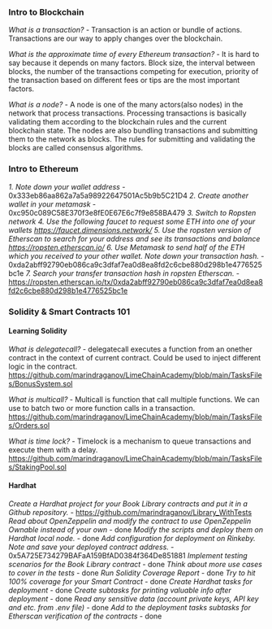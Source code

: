 ### Intro to Blockchain
*What is a transaction?* - Transaction is an action or bundle of actions. Transactions are our way to apply
changes over the blockchain.

*What is the approximate time of every Ethereum transaction?* - It is hard to say because it depends on many factors. Block size, the interval
between blocks, the number of the transactions competing for execution, priority of the transaction based on different fees or tips are
the most important factors.

*What is a node?* - A node is one of the many actors(also nodes) in the network that process transactions.
Processing transactions is basically validating them according to the blockchain rules and the current blockchain state.
The nodes are also bundling transactions and submitting them to the network as blocks. The rules for submitting and validating the
blocks are called consensus algorithms.

### Intro to Ethereum
*1. Note down your wallet address* - 0x333eb86aa862a7a5a98922647501Ac5b9b5C21D4
*2. Create another wallet in your metamask* - 0xc950c089C58E370f3e8fE0E67E6c7f9e858BA479
*3. Switch to Ropsten network*
*4. Use the following faucet to request some ETH into one of your wallets https://faucet.dimensions.network/*
*5. Use the ropsten version of Etherscan to search for your address and see its transactions and balance https://ropsten.etherscan.io/*
*6. Use Metamask to send half of the ETH which you received to your other wallet. Note down your transaction hash.* - 0xda2abff92790eb086ca9c3dfaf7ea0d8ea8fd2c6cbe880d298b1e4776525bc1e
*7. Search your transfer transaction hash in ropsten Etherscan.* - https://ropsten.etherscan.io/tx/0xda2abff92790eb086ca9c3dfaf7ea0d8ea8fd2c6cbe880d298b1e4776525bc1e

### Solidity & Smart Contracts 101

#### Learning Solidity

*What is delegatecall?* - delegatecall executes a function from an onether contract in the context of current contract.
Could be used to inject different logic in the contract. https://github.com/marindraganov/LimeChainAcademy/blob/main/TasksFiles/BonusSystem.sol

*What is multicall?* - Multicall is function that call multiple functions. We can use to batch two or more function calls in a transaction.
https://github.com/marindraganov/LimeChainAcademy/blob/main/TasksFiles/Orders.sol

*What is time lock?* - Timelock is a mechanism to queue transactions and execute them with a delay.
https://github.com/marindraganov/LimeChainAcademy/blob/main/TasksFiles/StakingPool.sol

#### Hardhat

*Create a Hardhat project for your Book Library contracts and put it in a Github repository.* - https://github.com/marindraganov/Library_WithTests
*Read about OpenZeppelin and modify the contract to use OpenZeppelin Ownable instead of your own* - done
*Modify the scripts and deploy them on Hardhat local node.*  - done
*Add configuration for deployment on Rinkeby. Note and save your deployed contract address.*  - 0x5A725E734279BAFaA159BfAD0384f364De851881
*Implement testing scenarios for the Book Library contract* - done
*Think about more use cases to cover in the tests* - done
*Run Solidity Coverage Report* - done
*Try to hit 100% coverage for your Smart Contract* - done
*Create Hardhat tasks for deployment* - done
*Create subtasks for printing valuable info after deployment* - done
*Read any sensitive data (account private keys, API key and etc. from .env file)*  - done
*Add to the deployment tasks subtasks for Etherscan verification of the contracts* - done